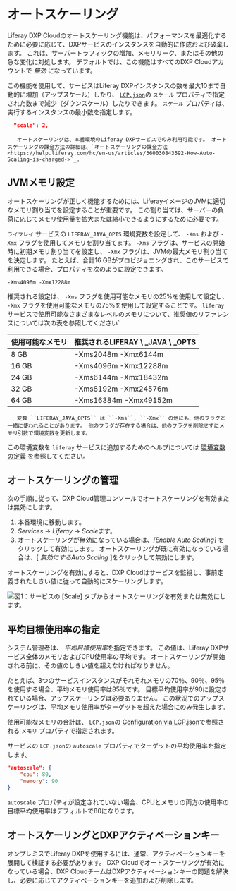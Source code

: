 # オートスケーリング

Liferay DXP Cloudのオートスケーリング機能は、パフォーマンスを最適化するために必要に応じて、DXPサービスのインスタンスを自動的に作成および破棄します。 これは、サーバートラフィックの増加、メモリリーク、またはその他の急な変化に対処します。 デフォルトでは、この機能はすべてのDXP Cloudアカウントで *無効* になっています。

この機能を使用して、サービスはLiferay DXPインスタンスの数を最大10まで自動的に増加（アップスケール）したり、 [`LCP.json`](../reference/configuration-via-lcp-json.md)の `スケール` プロパティで指定された数まで減少（ダウンスケール）したりできます。 `スケール` プロパティは、実行するインスタンスの最小数を指定します。

``` json
  "scale": 2,
```

``` note::
   オートスケーリングは、本番環境のLiferay DXPサービスでのみ利用可能です。 オートスケーリングの課金方法の詳細は、`オートスケーリングの課金方法 <https://help.liferay.com/hc/en-us/articles/360030843592-How-Auto-Scaling-is-charged->`_.
```

## JVMメモリ設定

オートスケーリングが正しく機能するためには、LiferayイメージのJVMに適切なメモリ割り当てを設定することが重要です。 この割り当ては、サーバーの負荷に応じてメモリ使用量を拡大または縮小できるようにするために必要です。

`ライフレイ` サービスの `LIFERAY_JAVA_OPTS` 環境変数を設定して、 `-Xms` および `-Xmx` フラグを使用してメモリを割り当てます。 `-Xms` フラグは、サービスの開始時に初期メモリ割り当てを設定し、 `-Xmx` フラグは、JVMの最大メモリ割り当てを決定します。 たとえば、合計16 GBがプロビジョニングされ、このサービスで利用できる場合、プロパティを次のように設定できます。

    -Xms4096m -Xmx12288m

推奨される設定は、 `-Xms` フラグを使用可能なメモリの25%を使用して設定し、 `-Xmx` フラグを使用可能なメモリの75%を使用して設定することです。 `liferay` サービスで使用可能なさまざまなレベルのメモリについて、推奨値のリファレンスについては次の表を参照してください`

| **使用可能なメモリ** | **推奨されるLIFERAY \ _JAVA \ _OPTS** |
| ------------ | ------------------------------------ |
| 8 GB         | \-Xms2048m -Xmx6144m                |
| 16 GB        | \-Xms4096m -Xmx12288m               |
| 24 GB        | \-Xms6144m -Xmx18432m               |
| 32 GB        | \-Xms8192m -Xmx24576m               |
| 64 GB        | \-Xms16384m -Xmx49152m              |

``` note::
   変数 ``LIFERAY_JAVA_OPTS`` は ``-Xms``, ``-Xmx`` の他にも、他のフラグと一緒に使われることがあります。 他のフラグが存在する場合は、他のフラグを削除せずにメモリ引数で環境変数を更新します。
```

この環境変数を `liferay` サービスに追加するためのヘルプについては [環境変数の定義](../reference/defining-environment-variables.md) を参照してください。

## オートスケーリングの管理

次の手順に従って、DXP Cloud管理コンソールでオートスケーリングを有効または無効にします。

1.  本番環境に移動します。
2.  *Services* → *Liferay* → *Scale*ます。
3.  オートスケーリングが無効になっている場合は、*[Enable Auto Scaling]* をクリックして有効にします。 オートスケーリングが既に有効になっている場合は、[ *無効にするAuto Scaling* ]をクリックして無効にします。

オートスケーリングを有効にすると、DXP Cloudはサービスを監視し、事前定義されたしきい値に従って自動的にスケーリングします。

![図1：サービスの [Scale] タブからオートスケーリングを有効または無効にします。](./auto-scaling/images/01.png)

## 平均目標使用率の指定

システム管理者は、 *平均目標使用率*を指定できます。 この値は、Liferay DXPサービス全体のメモリおよびCPU使用率の平均です。 オートスケーリングが開始される前に、その値のしきい値を超えなければなりません。

たとえば、3つのサービスインスタンスがそれぞれメモリの70％、90％、95％を使用する場合、平均メモリ使用率は85％です。 目標平均使用率が90に設定されている場合、アップスケーリングは必要ありません。 この状況でのアップスケーリングは、平均メモリ使用率がターゲットを超えた場合にのみ発生します。

使用可能なメモリの合計は、 `LCP.json`の [Configuration via LCP.json](../reference/configuration-via-lcp-json.md)で参照される `メモリ` プロパティで指定されます。

サービスの `LCP.json`の `autoscale` プロパティでターゲットの平均使用率を指定します。

``` json
"autoscale": {
    "cpu": 80,
    "memory": 90
}
```

`autoscale` プロパティが設定されていない場合、CPUとメモリの両方の使用率の目標平均使用率はデフォルトで80になります。

## オートスケーリングとDXPアクティベーションキー

オンプレミスでLiferay DXPを使用するには、通常、アクティベーションキーを展開して検証する必要があります。 DXP Cloudでオートスケーリングが有効になっている場合、DXP CloudチームはDXPアクティベーションキーの問題を解決し、必要に応じてアクティベーションキーを追加および削除します。
